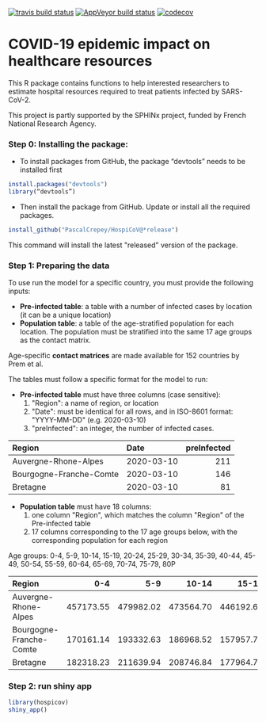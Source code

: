 <!-- badges: start -->

[![travis build status](https://travis-ci.com/PascalCrepey/HospiCov.svg?branch=master)](https://travis-ci.com/PascalCrepey/HospiCov) [![AppVeyor build status](https://ci.appveyor.com/api/projects/status/github/PascalCrepey/HospiCov?branch=master&svg=true)](https://ci.appveyor.com/project/PascalCrepey/HospiCov) [![codecov](https://codecov.io/gh/PascalCrepey/HospiCov/branch/master/graphs/badge.svg)](https://codecov.io/gh/PascalCrepey/HospiCov)

<!-- badges: end -->

# COVID-19 epidemic impact on healthcare resources

This R package contains functions to help interested researchers to estimate hospital resources required to treat patients infected by SARS-CoV-2. 

This project is partly supported by the SPHINx project, funded by French National Research Agency.

### Step 0: Installing the package:
- To install packages from GitHub, the package “devtools” needs to be installed first
```R
install.packages("devtools")
library(“devtools”)
```
- Then install the package from GitHub. Update or install all the required packages.
```R
install_github("PascalCrepey/HospiCoV@*release")
```
This command will install the latest "released" version of the package.


### Step 1: Preparing the data

To use run the model for a specific country, you must provide the following inputs:

- **Pre-infected table**: a table with a number of infected cases by location (it can be a unique location)
- **Population table**: a table of the age-stratified population for each location. The population must be stratified into the same 17 age groups as the contact matrix.

Age-specific **contact matrices** are made available for 152 countries by Prem et al.

The tables must follow a specific format for the model to run:

- **Pre-infected table** must have three columns (case sensitive):
  1. "Region": a name of region, or location
  2. "Date": must be identical for all rows, and in ISO-8601 format: "YYYY-MM-DD" (e.g. 2020-03-10)
  3. "preInfected": an integer, the number of infected cases.  


|Region                  |Date       | preInfected|
|:-----------------------|:----------|-----------:|
|Auvergne-Rhone-Alpes    |2020-03-10 |         211|
|Bourgogne-Franche-Comte |2020-03-10 |         146|
|Bretagne                |2020-03-10 |          81|

- **Population table** must have 18 columns:
  1. one column "Region", which matches the column "Region" of the Pre-infected table
  2. 17 columns corresponding to the 17 age groups below, with the corresponding population for each region

Age groups: 0-4, 5-9, 10-14, 15-19, 20-24, 25-29, 30-34, 35-39, 40-44,  45-49, 50-54, 55-59, 60-64, 65-69, 70-74, 75-79, 80P

|Region                  |       0-4|       5-9|     10-14|     15-19|     20-24|     25-29|     30-34|     35-39|     40-44|    45-49|     50-54|     55-59|     60-64|     65-69|     70-74|     75-79|       80P|
|:-----------------------|---------:|---------:|---------:|---------:|---------:|---------:|---------:|---------:|---------:|--------:|---------:|---------:|---------:|---------:|---------:|---------:|---------:|
|Auvergne-Rhone-Alpes    | 457173.55| 479982.02| 473564.70| 446192.66| 451363.51| 479052.66| 480439.02| 514600.38| 527126.18| 514953.9| 480081.26| 484827.77| 459145.57| 438335.49| 316475.54| 255891.89| 463162.94|
|Bourgogne-Franche-Comte | 170161.14| 193332.63| 186968.52| 157957.75| 165824.19| 178446.31| 180879.02| 200356.16| 212177.87| 213846.9| 210669.37| 188609.66| 210515.08| 201724.68| 139177.96| 117005.82| 215064.96|
|Bretagne                | 182318.23| 211639.94| 208746.84| 177964.79| 172585.84| 188743.31| 198296.36| 221251.36| 226498.73| 225150.0| 222865.06| 204764.17| 222899.55| 217450.95| 145081.51| 126929.06| 227832.33|

### Step 2: run shiny app

```R
library(hospicov)
shiny_app()
```
